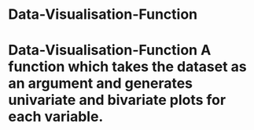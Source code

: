 # Data-Visualisation-Function
# Data-Visualisation-Function A function which takes the dataset as an argument and generates univariate and bivariate plots for each variable.
